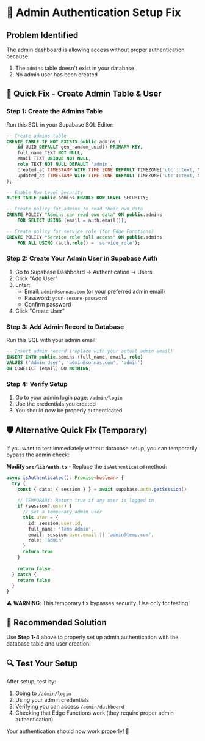 # 🚨 Admin Authentication Setup Fix

## Problem Identified
The admin dashboard is allowing access without proper authentication because:
1. The `admins` table doesn't exist in your database
2. No admin user has been created

## 🔧 Quick Fix - Create Admin Table & User

### Step 1: Create the Admins Table
Run this SQL in your Supabase SQL Editor:

```sql
-- Create admins table
CREATE TABLE IF NOT EXISTS public.admins (
    id UUID DEFAULT gen_random_uuid() PRIMARY KEY,
    full_name TEXT NOT NULL,
    email TEXT UNIQUE NOT NULL,
    role TEXT NOT NULL DEFAULT 'admin',
    created_at TIMESTAMP WITH TIME ZONE DEFAULT TIMEZONE('utc'::text, NOW()) NOT NULL,
    updated_at TIMESTAMP WITH TIME ZONE DEFAULT TIMEZONE('utc'::text, NOW()) NOT NULL
);

-- Enable Row Level Security
ALTER TABLE public.admins ENABLE ROW LEVEL SECURITY;

-- Create policy for admins to read their own data
CREATE POLICY "Admins can read own data" ON public.admins
    FOR SELECT USING (email = auth.email());

-- Create policy for service role (for Edge Functions)
CREATE POLICY "Service role full access" ON public.admins
    FOR ALL USING (auth.role() = 'service_role');
```

### Step 2: Create Your Admin User in Supabase Auth
1. Go to Supabase Dashboard → Authentication → Users
2. Click "Add User"
3. Enter:
   - Email: `admin@sonnas.com` (or your preferred admin email)
   - Password: `your-secure-password`
   - Confirm password
4. Click "Create User"

### Step 3: Add Admin Record to Database
Run this SQL with your admin email:

```sql
-- Insert admin record (replace with your actual admin email)
INSERT INTO public.admins (full_name, email, role)
VALUES ('Admin User', 'admin@sonnas.com', 'admin')
ON CONFLICT (email) DO NOTHING;
```

### Step 4: Verify Setup
1. Go to your admin login page: `/admin/login`
2. Use the credentials you created
3. You should now be properly authenticated

## 🛡️ Alternative Quick Fix (Temporary)
If you want to test immediately without database setup, you can temporarily bypass the admin check:

**Modify `src/lib/auth.ts`** - Replace the `isAuthenticated` method:

```typescript
async isAuthenticated(): Promise<boolean> {
  try {
    const { data: { session } } = await supabase.auth.getSession()
    
    // TEMPORARY: Return true if any user is logged in
    if (session?.user) {
      // Set a temporary admin user
      this.user = {
        id: session.user.id,
        full_name: 'Temp Admin',
        email: session.user.email || 'admin@temp.com',
        role: 'admin'
      }
      return true
    }
    
    return false
  } catch {
    return false
  }
}
```

⚠️ **WARNING**: This temporary fix bypasses security. Use only for testing!

## 🎯 Recommended Solution
Use **Step 1-4** above to properly set up admin authentication with the database table and user creation.

## 🔍 Test Your Setup
After setup, test by:
1. Going to `/admin/login`
2. Using your admin credentials
3. Verifying you can access `/admin/dashboard`
4. Checking that Edge Functions work (they require proper admin authentication)

Your authentication should now work properly! 🎉
